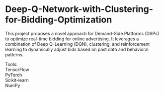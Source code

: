 # Deep-Q-Network-with-Clustering-for-Bidding-Optimization

This project proposes a novel approach for Demand-Side Platforms (DSPs) to optimize real-time bidding for online advertising. It leverages a combination of Deep Q-Learning (DQN), clustering, and reinforcement learning to dynamically adjust bids based on past data and behavioral patterns.

Tools: \
TensorFlow \
PyTorch \
Scikit-learn \
NumPy
